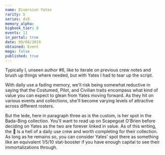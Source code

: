 ```yaml
---
name: Diversion Yates
rarity: 5
series: ds9
memory_alpha:
bigbook_tier: 8
events: 11
in_portal: true
date: 09/04/2019
obtained: Event
mega: false
published: true
---
```


Typically I, unseen author #6, like to iterate on previous crew notes and brush up things where needed, but with Yates I had to tear up the script. 

With daily use a fading memory, we'll risk being somewhat reductive in saying that the Costumed, Pilot, and Civilian traits encompass what kind of value you can expect to glean from Yates moving forward. As they hit on various events and collections, she'll become varying levels of attractive across different rosters.

But the lede, here in paragraph three as is the custom, is her spot in the Bada-Bing collection. You'll want to read up on Scapegoat O'Brien before deciding on Yates as the two are forever linked in value. As of this writing, the 🐐 is a hell of a daily use crew and worth completing for their collection. As long as he remains so, you can consider Yates' spot there as something like an equivalent 1/5/10 stat-booster if you have enough capital to see their immortalizations through.
